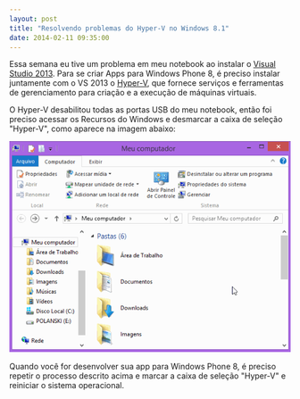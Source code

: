 ```yaml
---
layout: post
title: "Resolvendo problemas do Hyper-V no Windows 8.1"
date: 2014-02-11 09:35:00
---
```


Essa semana eu tive um problema em meu notebook ao instalar o [Visual Studio 2013][vs2013]. Para se criar Apps para Windows Phone 8, é preciso instalar juntamente com o VS 2013 o [Hyper-V][hyper-v], que fornece serviços e ferramentas de gerenciamento para criação e a execução de máquinas virtuais.

O Hyper-V desabilitou todas as portas USB do meu notebook, então foi preciso acessar os Recursos do Windows e desmarcar a caixa de seleção "Hyper-V", como aparece na imagem abaixo:

![post page](/assets/images/posts/desabilitar-hyper-v.gif)

Quando você for desenvolver sua app para Windows Phone 8, é preciso repetir o processo descrito acima e marcar a caixa de seleção "Hyper-V" e reiniciar o sistema operacional.

[vs2013]: http://www.visualstudio.com/downloads/download-visual-studio-vs
[hyper-v]: http://pt.wikipedia.org/wiki/Hyper-V
